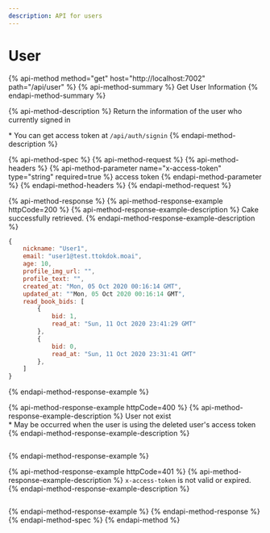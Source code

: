 ```yaml
---
description: API for users
---
```


# User

{% api-method method="get" host="http://localhost:7002" path="/api/user" %}
{% api-method-summary %}
Get User Information
{% endapi-method-summary %}

{% api-method-description %}
Return the information of the user who currently signed in  
  
\* You can get access token at `/api/auth/signin`
{% endapi-method-description %}

{% api-method-spec %}
{% api-method-request %}
{% api-method-headers %}
{% api-method-parameter name="x-access-token" type="string" required=true %}
access token
{% endapi-method-parameter %}
{% endapi-method-headers %}
{% endapi-method-request %}

{% api-method-response %}
{% api-method-response-example httpCode=200 %}
{% api-method-response-example-description %}
Cake successfully retrieved.
{% endapi-method-response-example-description %}

```javascript
{
    nickname: "User1",
    email: "user1@test.ttokdok.moai",
    age: 10,
    profile_img_url: "",
    profile_text: "",
    created_at: "Mon, 05 Oct 2020 00:16:14 GMT",
    updated_at: ""Mon, 05 Oct 2020 00:16:14 GMT",
    read_book_bids: [
        {
            bid: 1,
            read_at: "Sun, 11 Oct 2020 23:41:29 GMT"
        },
        {
            bid: 0,
            read_at: "Sun, 11 Oct 2020 23:31:41 GMT"
        },
    ]
}
```
{% endapi-method-response-example %}

{% api-method-response-example httpCode=400 %}
{% api-method-response-example-description %}
User not exist  
\* May be occurred when the user is using the deleted user's access token
{% endapi-method-response-example-description %}

```

```
{% endapi-method-response-example %}

{% api-method-response-example httpCode=401 %}
{% api-method-response-example-description %}
`x-access-token` is not valid or expired.
{% endapi-method-response-example-description %}

```

```
{% endapi-method-response-example %}
{% endapi-method-response %}
{% endapi-method-spec %}
{% endapi-method %}




